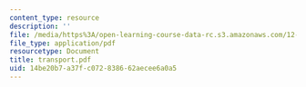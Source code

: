 ```yaml
---
content_type: resource
description: ''
file: /media/https%3A/open-learning-course-data-rc.s3.amazonaws.com/12-000-solving-complex-problems-fall-2003/14be20b7a37fc072838662aecee6a0a5_transport.pdf
file_type: application/pdf
resourcetype: Document
title: transport.pdf
uid: 14be20b7-a37f-c072-8386-62aecee6a0a5
---
```

